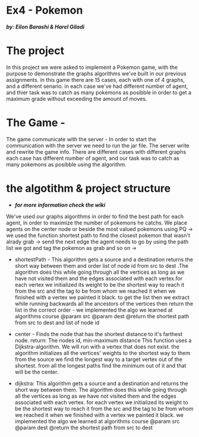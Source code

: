 # Ex4 -  Pokemon

***by: Eilon Barashi & Harel Giladi***


# The project
In this project we were asked to implement a Pokemon game, with the purpose to demonstrate the graphs algorithms we've built in our previous assignments.
in this game there are 15 cases, each with one of 4 graphs, and a different senario. in each case we've had different number of agent, and thier task was to catch as many pokemons as posibble in order to get a maximum grade without exceeding the amount of moves.


# The Game - 

The game communicate with the server -
In order to start the communication with the server we need to run the jar file.
The server write and rewrite the game info. There are different cases with different graphs each case has different number of agent, and our task was to catch as many pokemons as posibble using the algorithm.

# the algotithm & project structure

+ ***for more information check the wiki***

We've used our graphs algorithms in order to find the best path for each agent, in order to maximize the number of pokemons he catchs.
We place agents on the center node or beside the most valued pokemons using PQ -> we used the function shortest path to find the closest pokemon that wasn't alrady grab -> 
send the next edge the agent needs to go by using the path list we got and tag the pokemon as grab and so on ->


* shortestPath - This algorithm gets a source and a destination returns the short way between them and order list of node id from src to dest .The algorithm does this while going through all the vertices as long as we have not visited them and the edges associated with each vertex.for each vertex we initialized its weight to be the shortest way to reach it from the src and the tag to be from whom we reached it when we finished with a vertex we painted it black. to get the list then we extract while running backwards all the ancestors of the vertices then return the list in the correct order - we implemented the algo we learned at algorithms course
@param src
@param dest
@return the shortest path from src to dest and list of node id


* center - Finds the node that has the shortest distance to it's farthest node. return: The nodes id, min-maximum distance This function uses a Dijkstra-algorithm. We will run with a vertex that does not exist. the algorithm initializes all the vertices' weights to the shortest way to them from the source
we find the longest way to a target vertex out of the shortest. from all the longest paths find the minimum out of it and that will be the center.

* dijkstra: This algorithm gets a source and a destination and returns the short way between them. The algorithm does this while going through all the vertices as long as we 
have not visited them and the edges associated with each vertex. for each vertex we initialized its weight to be the shortest way to reach it from the src and the tag to be from whom we reached it when we finished with a vertex we painted it black. we implemented the algo we learned at algorithms course
@param src
@param dest
@return the shortest path from src to dest











